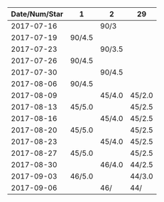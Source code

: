 Date/Num/Star   | 1      | 2      | 29     
----------------|--------|--------|--------
2017-07-16      |        | 90/3   |
2017-07-19      | 90/4.5 |        |
2017-07-23      |        | 90/3.5 |
2017-07-26      | 90/4.5 |        |
2017-07-30      |        | 90/4.5 |
2017-08-06      | 90/4.5 |        |
2017-08-09      |        | 45/4.0 | 45/2.0
2017-08-13      | 45/5.0 |        | 45/2.5
2017-08-16      |        | 45/4.0 | 45/2.5
2017-08-20      | 45/5.0 |        | 45/2.5
2017-08-23      |        | 45/4.0 | 45/2.5
2017-08-27      | 45/5.0 |        | 45/2.5
2017-08-30      |        | 46/4.0 | 44/2.5
2017-09-03      | 46/5.0 |        | 44/3.0
2017-09-06      |        | 46/    | 44/   
